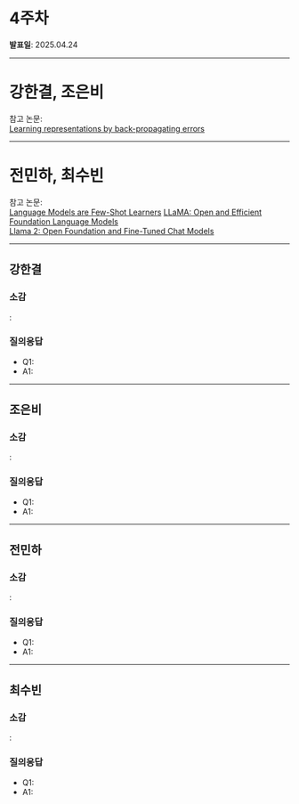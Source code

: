 # 4주차

**발표일**: 2025.04.24

---

# 강한결, 조은비

참고 논문:  
[Learning representations by back-propagating errors]([https://arxiv.org/pdf/1506.02640](http://www.cs.utoronto.ca/~hinton/absps/naturebp.pdf))

---

# 전민하, 최수빈

참고 논문:   
[Language Models are Few-Shot Learners]([https://arxiv.org/pdf/2501.12948](https://arxiv.org/pdf/2005.14165))  
[LLaMA: Open and Efficient Foundation Language Models](https://arxiv.org/pdf/2302.13971)  
[Llama 2: Open Foundation and Fine-Tuned Chat Models](https://arxiv.org/pdf/2307.09288)  

---

## 강한결
### 소감
   : 

### 질의응답
   - Q1:
   - A1: 
----

## 조은비
### 소감
  : 
  
### 질의응답
   - Q1:
   - A1: 
---
## 전민하
### 소감
   : 

### 질의응답
   - Q1:
   - A1: 
---

## 최수빈
### 소감
   : 

### 질의응답
   - Q1:
   - A1: 

